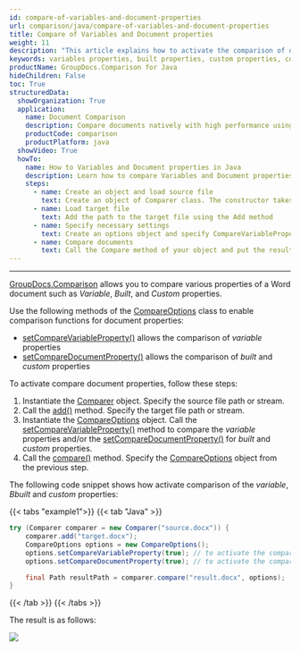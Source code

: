 ```yaml
---
id: compare-of-variables-and-document-properties
url: comparison/java/compare-of-variables-and-document-properties
title: Compare of Variables and Document properties
weight: 11
description: "This article explains how to activate the comparison of document properties in GroupDocs.Comparison for Java."
keywords: variables properties, built properties, custom properties, compare document properties, CompareVariableProperty, CompareDocumentProperty
productName: GroupDocs.Comparison for Java
hideChildren: False
toc: True
structuredData:
  showOrganization: True
  application:
    name: Document Comparison
    description: Compare documents natively with high performance using Java language and GroupDocs.Comparison for Java
    productCode: comparison
    productPlatform: java
  showVideo: True
  howTo:
    name: How to Variables and Document properties in Java
    description: Learn how to compare Variables and Document properties in Java step by step
    steps:
      - name: Create an object and load source file
        text: Create an object of Comparer class. The constructor takes the source file path parameter. You may specify absolute or relative file path as per your requirements.
      - name: Load target file
        text: Add the path to the target file using the Add method
      - name: Specify necessary settings
        text: Create an options object and specify CompareVariableProperty and CompareDocumentProperty of true value.
      - name: Compare documents
        text: Call the Compare method of your object and put the resulting file path parameter and the options object.
---
```


---

[GroupDocs.Comparison](https://products.groupdocs.com/comparison/java) allows you to compare various properties of a Word document such as _Variable_, _Built_, and _Custom_ properties.

Use the following methods of the [CompareOptions](https://reference.groupdocs.com/comparison/java/com.groupdocs.comparison.options/compareoptions/) class to enable comparison functions for document properties:

- [setCompareVariableProperty()](https://reference.groupdocs.com/comparison/java/com.groupdocs.comparison.options/compareoptions/#setCompareVariableProperty-boolean-) allows the comparison of _variable_ properties
- [setCompareDocumentProperty()](https://reference.groupdocs.com/comparison/java/com.groupdocs.comparison.options/compareoptions/#setCompareDocumentProperty-boolean-) allows  the comparison of _built_ and _custom_ properties

To activate compare document properties, follow these steps:

1.  Instantiate the [Comparer](https://reference.groupdocs.com/comparison/java/com.groupdocs.comparison/comparer/) object. Specify the source file path or stream.
2.  Call the [add()](https://reference.groupdocs.com/comparison/java/com.groupdocs.comparison/comparer/#add-java.lang.String-) method. Specify the target file path or stream.
3.  Instantiate the [CompareOptions](https://reference.groupdocs.com/comparison/java/com.groupdocs.comparison.options/compareoptions/) object. Call the [setCompareVariableProperty()](https://reference.groupdocs.com/comparison/java/com.groupdocs.comparison.options/compareoptions/#setCompareVariableProperty-boolean-) method to compare the _variable_ properties and/or the [setCompareDocumentProperty()](https://reference.groupdocs.com/comparison/java/com.groupdocs.comparison.options/compareoptions/#setCompareDocumentProperty-boolean-) for _built_ and _custom_ properties.
4.  Call the [compare()](https://reference.groupdocs.com/comparison/java/com.groupdocs.comparison/comparer/#compare-java.lang.String-) method. Specify the [CompareOptions](https://reference.groupdocs.com/comparison/java/com.groupdocs.comparison.options/compareoptions/) object from the previous step.

The following code snippet shows how activate comparison of the _variable_, _Bbuilt_ and _custom_ properties:

{{< tabs "example1">}}
{{< tab "Java" >}}
```java
try (Comparer comparer = new Comparer("source.docx")) {
    comparer.add("target.docx");
    CompareOptions options = new CompareOptions();
    options.setCompareVariableProperty(true); // to activate the comparison of variable properties
    options.setCompareDocumentProperty(true); // to activate the comparison of built and custom properties

    final Path resultPath = comparer.compare("result.docx", options);
}
```
{{< /tab >}}
{{< /tabs >}}

The result is as follows:

![](/comparison/java/images/properties-summary-page.png)
